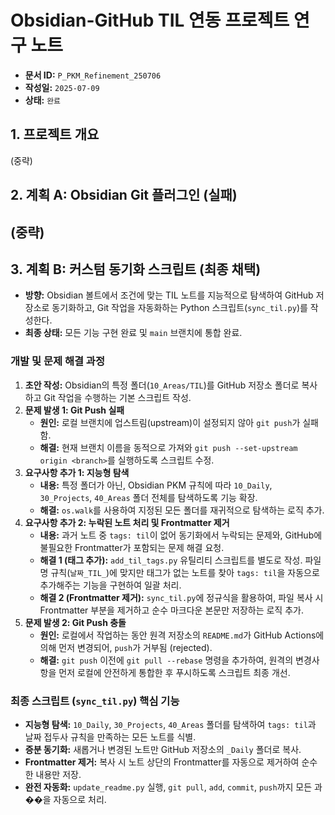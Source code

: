 # Obsidian-GitHub TIL 연동 프로젝트 연구 노트
- **문서 ID:** `P_PKM_Refinement_250706`
- **작성일:** `2025-07-09`
- **상태:** `완료`
## 1. 프로젝트 개요
(중략)
## 2. 계획 A: Obsidian Git 플러그인 (실패)
(중략)
---
## 3. 계획 B: 커스텀 동기화 스크립트 (최종 채택)
- **방향:** Obsidian 볼트에서 조건에 맞는 TIL 노트를 지능적으로 탐색하여 GitHub 저장소로 동기화하고, Git 작업을 자동화하는 Python 스크립트(`sync_til.py`)를 작성한다.
- **최종 상태:** 모든 기능 구현 완료 및 `main` 브랜치에 통합 완료.
### 개발 및 문제 해결 과정
1.  **초안 작성:** Obsidian의 특정 폴더(`10_Areas/TIL`)를 GitHub 저장소 폴더로 복사하고 Git 작업을 수행하는 기본 스크립트 작성.
2.  **문제 발생 1: Git Push 실패**
    - **원인:** 로컬 브랜치에 업스트림(upstream)이 설정되지 않아 `git push`가 실패함.
    - **해결:** 현재 브랜치 이름을 동적으로 가져와 `git push --set-upstream origin <branch>`를 실행하도록 스크립트 수정.
3.  **요구사항 추가 1: 지능형 탐색**
    - **내용:** 특정 폴더가 아닌, Obsidian PKM 규칙에 따라 `10_Daily`, `30_Projects`, `40_Areas` 폴더 전체를 탐색하도록 기능 확장.
    - **해결:** `os.walk`를 사용하여 지정된 모든 폴더를 재귀적으로 탐색하는 로직 추가.
4.  **요구사항 추가 2: 누락된 노트 처리 및 Frontmatter 제거**
    - **내용:** 과거 노트 중 `tags: til`이 없어 동기화에서 누락되는 문제와, GitHub에 불필요한 Frontmatter가 포함되는 문제 해결 요청.
    - **해결 1 (태그 추가):** `add_til_tags.py` 유틸리티 스크립트를 별도로 작성. 파일명 규칙(`날짜_TIL_`)에 맞지만 태그가 없는 노트를 찾아 `tags: til`을 자동으로 추가해주는 기능을 구현하여 일괄 처리.
    - **해결 2 (Frontmatter 제거):** `sync_til.py`에 정규식을 활용하여, 파일 복사 시 Frontmatter 부분을 제거하고 순수 마크다운 본문만 저장하는 로직 추가.
5.  **문제 발생 2: Git Push 충돌**
    - **원인:** 로컬에서 작업하는 동안 원격 저장소의 `README.md`가 GitHub Actions에 의해 먼저 변경되어, `push`가 거부됨 (rejected).
    - **해결:** `git push` 이전에 `git pull --rebase` 명령을 추가하여, 원격의 변경사항을 먼저 로컬에 안전하게 통합한 후 푸시하도록 스크립트 최종 개선.
### 최종 스크립트 (`sync_til.py`) 핵심 기능
- **지능형 탐색:** `10_Daily`, `30_Projects`, `40_Areas` 폴더를 탐색하여 `tags: til`과 날짜 접두사 규칙을 만족하는 모든 노트를 식별.
- **증분 동기화:** 새롭거나 변경된 노트만 GitHub 저장소의 `_Daily` 폴더로 복사.
- **Frontmatter 제거:** 복사 시 노트 상단의 Frontmatter를 자동으로 제거하여 순수한 내용만 저장.
- **완전 자동화:** `update_readme.py` 실행, `git pull`, `add`, `commit`, `push`까지 모든 과��을 자동으로 처리.